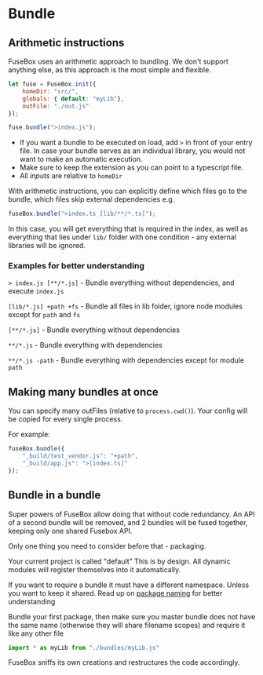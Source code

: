 # Bundle

## Arithmetic instructions
FuseBox uses an arithmetic approach to bundling. We don't support anything else, as this approach is the most simple and flexible.

```js
let fuse = FuseBox.init({
    homeDir: "src/",
    globals: { default: "myLib"},
    outFile: "./out.js"
});

fuse.bundle(">index.js");
```

* If you want a bundle to be executed on load, add `>` in front of your entry file. In case your bundle serves as an individual library, you would not want to make an automatic execution.
* Make sure to keep the extension as you can point to a typescript file. 
* All *inputs* are relative to `homeDir`

With arithmetic instructions, you can explicitly define which files go to the bundle, which files skip external dependencies e.g.

```js
fuseBox.bundle(">index.ts [lib/**/*.ts]");
```

In this case, you will get everything that is required in the index, as well as everything that lies under `lib/` folder with one condition - any external libraries will be ignored. 

### Examples for better understanding
`> index.js [**/*.js]` - Bundle everything without dependencies, and execute `index.js`

`[lib/*.js] +path +fs` - Bundle all files in lib folder, ignore node modules except for `path` and `fs`

`[**/*.js]` - Bundle everything without dependencies

`**/*.js` - Bundle everything with dependencies

`**/*.js -path` - Bundle everything with dependencies except for module `path`

## Making many bundles at once
You can specify many outFiles (relative to `process.cwd()`). Your config will be copied for every single process.

For example:

```js
fuseBox.bundle({
    "_build/test_vendor.js": "+path",
    "_build/app.js": ">[index.ts]"
});
```

## Bundle in a bundle
Super powers of FuseBox allow doing that without code redundancy. An API of a second bundle will be removed, and 2 bundles will be fused together, keeping only one shared Fusebox API.

Only one thing you need to consider before that - packaging.

Your current project is called "default" This is by design. All dynamic modules will register themselves into it automatically. 

If you want to require a bundle it must have a different namespace. Unless you want to keep it shared. Read up on [package naming](#package-name) for better understanding

Bundle your first package, then make sure you master bundle does not have the same name (otherwise they will share filename scopes) and require it like any other file

```js
import * as myLib from "./bundles/myLib.js"
```

FuseBox sniffs its own creations and restructures the code accordingly.
